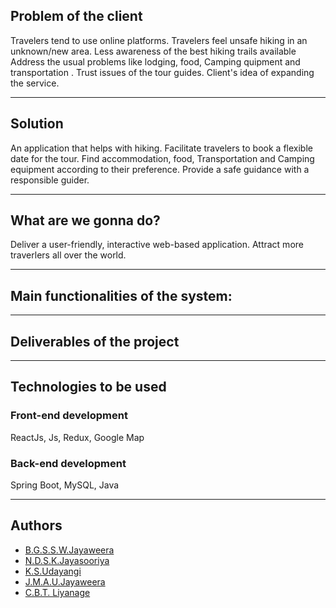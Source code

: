 
## Problem of the client
Travelers tend to use online platforms. 
Travelers feel unsafe hiking in an unknown/new area. 
Less awareness of the best hiking trails available
Address the usual problems like lodging, food, Camping quipment and transportation .
Trust issues of the tour guides.
Client's idea of expanding the service.


---

## Solution 
An application that helps with hiking.
Facilitate travelers to book a flexible date for the tour.
Find accommodation, food, Transportation and Camping equipment according to their preference.
Provide a safe guidance with a responsible guider.

---

## What are we gonna do?
Deliver a user-friendly, interactive web-based application. Attract more traverlers all over the world.

---

## Main functionalities of the system:


---

## Deliverables of the project


---

## Technologies to be used
### Front-end development
ReactJs,
Js,
Redux,
Google Map

### Back-end development
Spring Boot,
MySQL,
Java

---
## Authors
* [B.G.S.S.W.Jayaweera](https://github.com/jayaweera2)
* [N.D.S.K.Jayasooriya](https://github.com/ShiranthaKellum)
* [K.S.Udayangi](https://github.com/sathyaudayangi)
* [J.M.A.U.Jayaweera](https://github.com/AvishiJayaweera)
* [C.B.T. Liyanage](https://github.com/CHATHURALIYANAGE1997)
